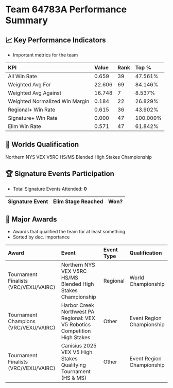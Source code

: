# Team 64783A Performance Summary

## 📈 Key Performance Indicators
- Important metrics for the team

| KPI | Value | Rank | Top % |
|:---|:-----|:----|:-----|
| All Win Rate | 0.659 | 39 | 47.561% |
| Weighted Avg For | 22.606 | 69 | 84.146% |
| Weighted Avg Against | 16.748 | 7 | 8.537% |
| Weighted Normalized Win Margin | 0.184 | 22 | 26.829% |
| Regional+ Win Rate | 0.615 | 36 | 43.902% |
| Signature+ Win Rate | 0.000 | 47 | 100.000% |
| Elim Win Rate | 0.571 | 47 | 61.842% |


## 🎯 Worlds Qualification
Northern NYS VEX V5RC HS/MS Blended High Stakes Championship

## 🏆 Signature Events Participation
- Total Signature Events Attended: **0**

| Signature Event | Elim Stage Reached | Won? |
|:----------------|:-------------------|:----|


## 🥇 Major Awards
- Awards that qualified the team for at least something
- Sorted by dec. importance

| Award | Event | Event Type | Qualification |
|:------|:------|:-----------|:--------------|
| Tournament Finalists (VRC/VEXU/VAIRC) | Northern NYS VEX V5RC HS/MS Blended High Stakes Championship | Regional | World Championship |
| Tournament Champions (VRC/VEXU/VAIRC) | Harbor Creek Northwest PA Regional: VEX V5 Robotics Competition High Stakes | Other | Event Region Championship |
| Tournament Finalists (VRC/VEXU/VAIRC) | Canisius 2025 VEX V5 High Stakes Qualifying Tournament (HS & MS) | Other | Event Region Championship |

